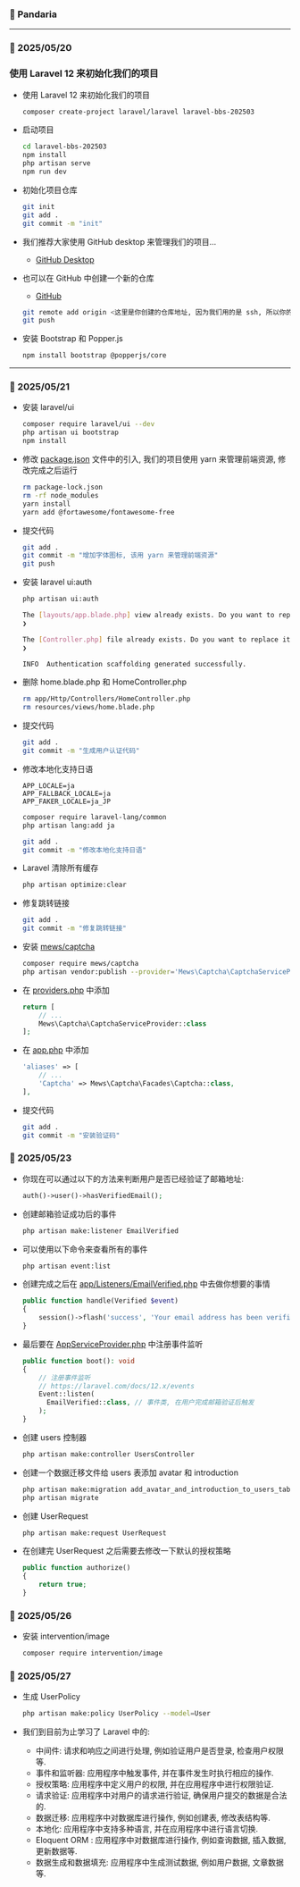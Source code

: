 ### 🐼 Pandaria

---

### 📅 2025/05/20

### 使用 Laravel 12 来初始化我们的项目

- 使用 Laravel 12 来初始化我们的项目
    ```bash
    composer create-project laravel/laravel laravel-bbs-202503
    ```

- 启动项目
    ```bash
    cd laravel-bbs-202503
    npm install
    php artisan serve
    npm run dev
    ```

- 初始化项目仓库
    ```bash
    git init
    git add .
    git commit -m "init"
    ```

- 我们推荐大家使用 GitHub desktop 来管理我们的项目...
    - [GitHub Desktop](https://desktop.github.com/)

- 也可以在 GitHub 中创建一个新的仓库
    - [GitHub](https://github.com/)
    ```bash
    git remote add origin <这里是你创建的仓库地址, 因为我们用的是 ssh, 所以你的链接应该是 git@...github.com:...>
    git push
    ```

- 安装 Bootstrap 和 Popper.js
  ```bash
  npm install bootstrap @popperjs/core
  ```

---

### 📅 2025/05/21

- 安装 laravel/ui
    ```bash
    composer require laravel/ui --dev
    php artisan ui bootstrap
    npm install
    ```

- 修改 [package.json](package.json) 文件中的引入, 我们的项目使用 yarn 来管理前端资源, 修改完成之后运行
    ```bash
    rm package-lock.json
    rm -rf node_modules
    yarn install
    yarn add @fortawesome/fontawesome-free
    ```

- 提交代码
    ```bash
    git add .
    git commit -m "增加字体图标, 该用 yarn 来管理前端资源"
    git push
    ```

- 安装 laravel ui:auth
    ```bash
    php artisan ui:auth

    The [layouts/app.blade.php] view already exists. Do you want to replace it? (yes/no) [no]
    ❯
    
    The [Controller.php] file already exists. Do you want to replace it? (yes/no) [yes]
    ❯
    
    INFO  Authentication scaffolding generated successfully.
   ```

- 删除 home.blade.php 和 HomeController.php
    ```bash
    rm app/Http/Controllers/HomeController.php
    rm resources/views/home.blade.php
    ```

- 提交代码
    ```bash
    git add .
    git commit -m "生成用户认证代码"
    ```

- 修改本地化支持日语
    ```dotenv
    APP_LOCALE=ja
    APP_FALLBACK_LOCALE=ja
    APP_FAKER_LOCALE=ja_JP
    ```
    ```bash
    composer require laravel-lang/common
    php artisan lang:add ja
    ```
    ```bash
    git add .
    git commit -m "修改本地化支持日语"
    ```

- Laravel 清除所有缓存
    ```bash
    php artisan optimize:clear
    ```

- 修复跳转链接
    ```bash
    git add .
    git commit -m "修复跳转链接"
    ```

- 安装 [mews/captcha](https://github.com/mewebstudio/captcha)
    ```bash
    composer require mews/captcha
    php artisan vendor:publish --provider='Mews\Captcha\CaptchaServiceProvider'
    ```
- 在 [providers.php](bootstrap/providers.php) 中添加
    ```php
    return [
        // ...
        Mews\Captcha\CaptchaServiceProvider::class
    ];
    ```
- 在 [app.php](config/app.php) 中添加
    ```php
    'aliases' => [
        // ...
        'Captcha' => Mews\Captcha\Facades\Captcha::class,
    ],
    ```

- 提交代码
    ```bash
    git add .
    git commit -m "安装验证码"
    ```

### 📅 2025/05/23

- 你现在可以通过以下的方法来判断用户是否已经验证了邮箱地址:
    ```php
    auth()->user()->hasVerifiedEmail();
    ```

- 创建邮箱验证成功后的事件
    ```bash
    php artisan make:listener EmailVerified
    ```

- 可以使用以下命令来查看所有的事件
    ```bash
    php artisan event:list
    ```

- 创建完成之后在 [app/Listeners/EmailVerified.php](app/Listeners/EmailVerified.php) 中去做你想要的事情
    ```php
    public function handle(Verified $event)
    {
        session()->flash('success', 'Your email address has been verified.');
    }
    ```

- 最后要在 [AppServiceProvider.php](app/Providers/AppServiceProvider.php) 中注册事件监听
    ```php
    public function boot(): void
    {
        // 注册事件监听
        // https://laravel.com/docs/12.x/events
        Event::listen(
          EmailVerified::class, // 事件类, 在用户完成邮箱验证后触发
        );
    }
    ```

- 创建 users 控制器
    ```bash
    php artisan make:controller UsersController
    ```

- 创建一个数据迁移文件给 users 表添加 avatar 和 introduction
    ```bash
    php artisan make:migration add_avatar_and_introduction_to_users_table --table=users
    php artisan migrate
    ```

- 创建 UserRequest
    ```bash
    php artisan make:request UserRequest
    ```

- 在创建完 UserRequest 之后需要去修改一下默认的授权策略
    ```php
    public function authorize()
    {
        return true;
    }
    ```

### 📅 2025/05/26

- 安装 intervention/image
    ```bash
    composer require intervention/image
    ```

### 📅 2025/05/27

- 生成 UserPolicy
    ```bash
    php artisan make:policy UserPolicy --model=User
    ```

- 我们到目前为止学习了 Laravel 中的:
    - 中间件: 请求和响应之间进行处理, 例如验证用户是否登录, 检查用户权限等.
    - 事件和监听器: 应用程序中触发事件, 并在事件发生时执行相应的操作.
    - 授权策略: 应用程序中定义用户的权限, 并在应用程序中进行权限验证.
    - 请求验证: 应用程序中对用户的请求进行验证, 确保用户提交的数据是合法的.
    - 数据迁移: 应用程序中对数据库进行操作, 例如创建表, 修改表结构等.
    - 本地化: 应用程序中支持多种语言, 并在应用程序中进行语言切换.
    - Eloquent ORM : 应用程序中对数据库进行操作, 例如查询数据, 插入数据, 更新数据等.
    - 数据生成和数据填充: 应用程序中生成测试数据, 例如用户数据, 文章数据等.
